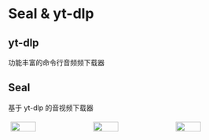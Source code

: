 # Seal & yt-dlp

## yt-dlp

功能丰富的命令行音频频下载器

<ProjectProperties name="yt-dlp">
    <template #platform> <PlatformWindows/> <PlatformLinux/> <PlatformMacOS/> </template>
    <template #url> <LinkGithub project="yt-dlp/yt-dlp"/> </template>
    <template #license> Unlicense </template>
</ProjectProperties>

<ProjectDownloads
    archlinux_repo="extra" archlinux_name="yt-dlp" archlinux_arch="any"
/>

## Seal

基于 yt-dlp 的音视频下载器

<ProjectProperties name="Seal">
    <template #platform> <PlatformAndroid/> </template>
    <template #url> <LinkGithub project="JunkFood02/Seal"/> </template>
    <template #license> GPL-3.0 </template>
    <template #android> com.junkfood.seal </template>
</ProjectProperties>

<ProjectDownloads
    obtainium_github="JunkFood02/Seal"
/>

<div style="display: flex; flex-direction: row">
    <img src="/project-suggestion/seal/1.jpg" width="32%" style="margin: 5px; object-fit: contain"/>
    <img src="/project-suggestion/seal/2.jpg" width="32%" style="margin: 5px; object-fit: contain"/>
    <img src="/project-suggestion/seal/3.jpg" width="32%" style="margin: 5px; object-fit: contain"/>
</div>




